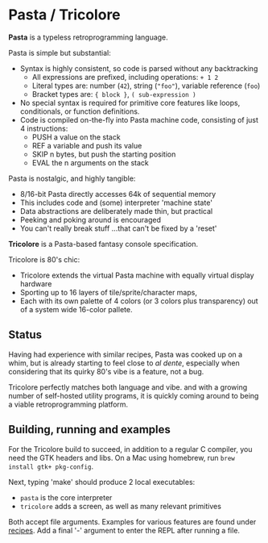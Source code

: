 # Pasta / Tricolore

**Pasta** is a typeless retroprogramming language.

Pasta is simple but substantial:
- Syntax is highly consistent, so code is parsed without any backtracking
  - All expressions are prefixed, including operations: `+ 1 2`
  - Literal types are: number (`42`), string (`"foo"`), variable reference (`foo`)
  - Bracket types are: `{ block }`, `( sub-expression )`
- No special syntax is required for primitive core features like loops,
  conditionals, or function definitions.
- Code is compiled on-the-fly into Pasta machine code, consisting of just 4
  instructions:
  - PUSH a value on the stack
  - REF a variable and push its value
  - SKIP n bytes, but push the starting position
  - EVAL the n arguments on the stack

Pasta is nostalgic, and highly tangible:
- 8/16-bit Pasta directly accesses 64k of sequential memory
- This includes code and (some) interpreter 'machine state'
- Data abstractions are deliberately made thin, but practical
- Peeking and poking around is encouraged
- You can't really break stuff ...that can't be fixed by a 'reset'

**Tricolore** is a Pasta-based fantasy console specification.

Tricolore is 80's chic:
- Tricolore extends the virtual Pasta machine with equally virtual display hardware
- Sporting up to 16 layers of tile/sprite/character maps,
- Each with its own palette of 4 colors (or 3 colors plus transparency) out of a system wide 16-color pallete.

## Status
Having had experience with similar recipes, Pasta was cooked up on a whim, but
is already starting to feel close to _al dente_, especially when considering
that its quirky 80's vibe is a feature, not a bug.

Tricolore perfectly matches both language and vibe. and with a growing number
of self-hosted utility programs, it is quickly coming around to being a viable
retroprogramming platform.

## Building, running and examples
For the Tricolore build to succeed, in addition to a regular C compiler, you
need the GTK headers and libs. On a Mac using homebrew, run
`brew install gtk+ pkg-config`.

Next, typing 'make' should produce 2 local executables:
- `pasta` is the core interpreter
- `tricolore` adds a screen, as well as many relevant primitives

Both accept file arguments. Examples for various features are found under
[recipes](recipes/). Add a final '-' argument to enter the REPL after running a
file.

